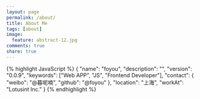 ```yaml
---
layout: page
permalink: /about/
title: About Me
tags: [about]
image:
  feature: abstract-12.jpg
comments: true
share: true
---
```


{% highlight JavaScript %}
{
  "name": "foyou",
  "description": "",
  "version": "0.0.9",
  "keywords": ["Web APP", "JS", "Frontend Developer"],
  "contact": {
    "weibo": "@暮呢喃",
    "github": "@foyou"
  },
  "location": "上海",
  "workAt": "Lotusint Inc."
}
{% endhighlight %}
